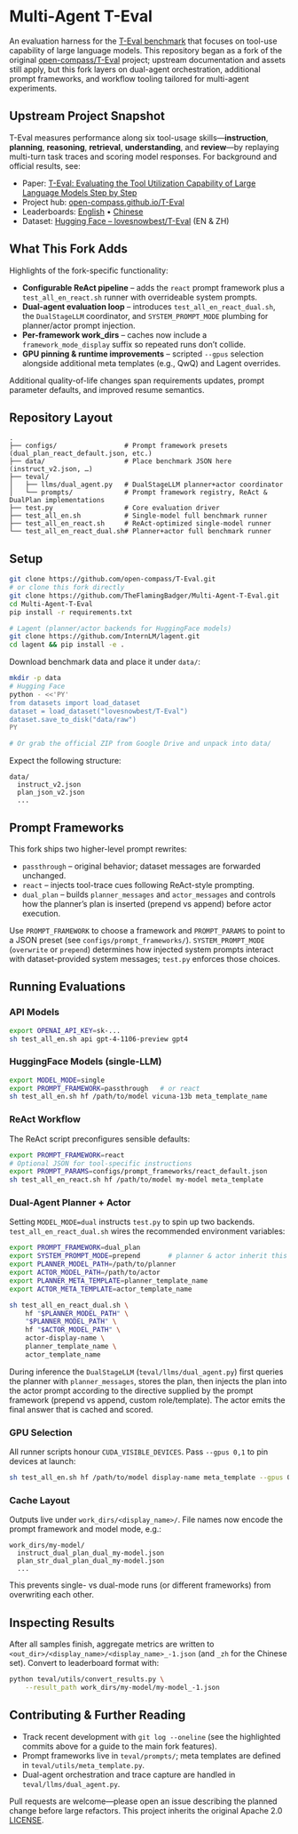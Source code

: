 # Multi-Agent T-Eval

An evaluation harness for the [T-Eval benchmark](https://arxiv.org/abs/2312.14033) that focuses on tool-use capability of large language models. This repository began as a fork of the original [open-compass/T-Eval](https://github.com/open-compass/T-Eval) project; upstream documentation and assets still apply, but this fork layers on dual-agent orchestration, additional prompt frameworks, and workflow tooling tailored for multi-agent experiments.

## Upstream Project Snapshot

T-Eval measures performance along six tool-usage skills—**instruction**, **planning**, **reasoning**, **retrieval**, **understanding**, and **review**—by replaying multi-turn task traces and scoring model responses. For background and official results, see:

- Paper: [T-Eval: Evaluating the Tool Utilization Capability of Large Language Models Step by Step](https://arxiv.org/abs/2312.14033)
- Project hub: [open-compass.github.io/T-Eval](https://open-compass.github.io/T-Eval/)
- Leaderboards: [English](https://open-compass.github.io/T-Eval/leaderboard.html) • [Chinese](https://open-compass.github.io/T-Eval/leaderboard_zh.html)
- Dataset: [Hugging Face – lovesnowbest/T-Eval](https://huggingface.co/datasets/lovesnowbest/T-Eval) (EN & ZH)

## What This Fork Adds

Highlights of the fork-specific functionality:

- **Configurable ReAct pipeline** – adds the `react` prompt framework plus a `test_all_en_react.sh` runner with overrideable system prompts.
- **Dual-agent evaluation loop** – introduces `test_all_en_react_dual.sh`, the `DualStageLLM` coordinator, and `SYSTEM_PROMPT_MODE` plumbing for planner/actor prompt injection.
- **Per-framework work_dirs** – caches now include a `framework_mode_display` suffix so repeated runs don’t collide.
- **GPU pinning & runtime improvements** – scripted `--gpus` selection alongside additional meta templates (e.g., QwQ) and Lagent overrides.

Additional quality-of-life changes span requirements updates, prompt parameter defaults, and improved resume semantics.

## Repository Layout

```
.
├── configs/                 # Prompt framework presets (dual_plan_react_default.json, etc.)
├── data/                    # Place benchmark JSON here (instruct_v2.json, …)
├── teval/
│   ├── llms/dual_agent.py   # DualStageLLM planner+actor coordinator
│   └── prompts/             # Prompt framework registry, ReAct & DualPlan implementations
├── test.py                  # Core evaluation driver
├── test_all_en.sh           # Single-model full benchmark runner
├── test_all_en_react.sh     # ReAct-optimized single-model runner
└── test_all_en_react_dual.sh# Planner+actor full benchmark runner
```

## Setup

```bash
git clone https://github.com/open-compass/T-Eval.git
# or clone this fork directly
git clone https://github.com/TheFlamingBadger/Multi-Agent-T-Eval.git
cd Multi-Agent-T-Eval
pip install -r requirements.txt

# Lagent (planner/actor backends for HuggingFace models)
git clone https://github.com/InternLM/lagent.git
cd lagent && pip install -e .
```

Download benchmark data and place it under `data/`:

```bash
mkdir -p data
# Hugging Face
python - <<'PY'
from datasets import load_dataset
dataset = load_dataset("lovesnowbest/T-Eval")
dataset.save_to_disk("data/raw")
PY

# Or grab the official ZIP from Google Drive and unpack into data/
```

Expect the following structure:

```
data/
  instruct_v2.json
  plan_json_v2.json
  ...
```

## Prompt Frameworks

This fork ships two higher-level prompt rewrites:

- `passthrough` – original behavior; dataset messages are forwarded unchanged.
- `react` – injects tool-trace cues following ReAct-style prompting.
- `dual_plan` – builds `planner_messages` and `actor_messages` and controls how the planner’s plan is inserted (prepend vs append) before actor execution.

Use `PROMPT_FRAMEWORK` to choose a framework and `PROMPT_PARAMS` to point to a JSON preset (see `configs/prompt_frameworks/`). `SYSTEM_PROMPT_MODE` (`overwrite` or `prepend`) determines how injected system prompts interact with dataset-provided system messages; `test.py` enforces those choices.

## Running Evaluations

### API Models

```bash
export OPENAI_API_KEY=sk-...
sh test_all_en.sh api gpt-4-1106-preview gpt4
```

### HuggingFace Models (single-LLM)

```bash
export MODEL_MODE=single
export PROMPT_FRAMEWORK=passthrough   # or react
sh test_all_en.sh hf /path/to/model vicuna-13b meta_template_name
```

### ReAct Workflow

The ReAct script preconfigures sensible defaults:

```bash
export PROMPT_FRAMEWORK=react
# Optional JSON for tool-specific instructions
export PROMPT_PARAMS=configs/prompt_frameworks/react_default.json
sh test_all_en_react.sh hf /path/to/model my-model meta_template
```

### Dual-Agent Planner + Actor

Setting `MODEL_MODE=dual` instructs `test.py` to spin up two backends. `test_all_en_react_dual.sh` wires the recommended environment variables:

```bash
export PROMPT_FRAMEWORK=dual_plan
export SYSTEM_PROMPT_MODE=prepend       # planner & actor inherit this unless overridden
export PLANNER_MODEL_PATH=/path/to/planner
export ACTOR_MODEL_PATH=/path/to/actor
export PLANNER_META_TEMPLATE=planner_template_name
export ACTOR_META_TEMPLATE=actor_template_name

sh test_all_en_react_dual.sh \
    hf "$PLANNER_MODEL_PATH" \
    "$PLANNER_MODEL_PATH" \
    hf "$ACTOR_MODEL_PATH" \
    actor-display-name \
    planner_template_name \
    actor_template_name
```

During inference the `DualStageLLM` (`teval/llms/dual_agent.py`) first queries the planner with `planner_messages`, stores the plan, then injects the plan into the actor prompt according to the directive supplied by the prompt framework (prepend vs append, custom role/template). The actor emits the final answer that is cached and scored.

### GPU Selection

All runner scripts honour `CUDA_VISIBLE_DEVICES`. Pass `--gpus 0,1` to pin devices at launch:

```bash
sh test_all_en.sh hf /path/to/model display-name meta_template --gpus 0,1
```

### Cache Layout

Outputs live under `work_dirs/<display_name>/`. File names now encode the prompt framework and model mode, e.g.:

```
work_dirs/my-model/
  instruct_dual_plan_dual_my-model.json
  plan_str_dual_plan_dual_my-model.json
  ...
```

This prevents single- vs dual-mode runs (or different frameworks) from overwriting each other.

## Inspecting Results

After all samples finish, aggregate metrics are written to `<out_dir>/<display_name>/<display_name>_-1.json` (and `_zh` for the Chinese set). Convert to leaderboard format with:

```bash
python teval/utils/convert_results.py \
    --result_path work_dirs/my-model/my-model_-1.json
```

## Contributing & Further Reading

- Track recent development with `git log --oneline` (see the highlighted commits above for a guide to the main fork features).
- Prompt frameworks live in `teval/prompts/`; meta templates are defined in `teval/utils/meta_template.py`.
- Dual-agent orchestration and trace capture are handled in `teval/llms/dual_agent.py`.

Pull requests are welcome—please open an issue describing the planned change before large refactors. This project inherits the original Apache 2.0 [LICENSE](./LICENSE).
